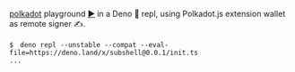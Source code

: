 [polkadot](https://deno.land/x/polkadot) playground [▶️](https://subshell.xyz) in a Deno 🦕 repl, using Polkadot.js extension wallet as remote signer ✍️. 

```
$　deno repl --unstable --compat --eval-file=https://deno.land/x/subshell@0.0.1/init.ts
...
